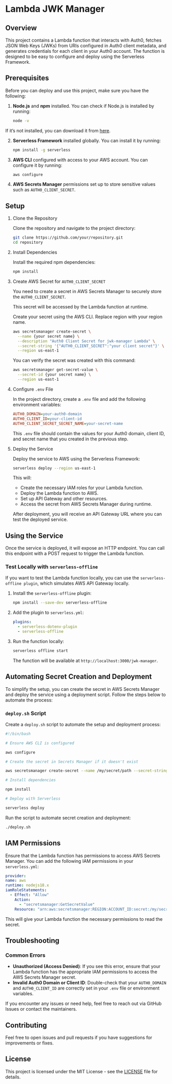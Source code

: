 # Lambda JWK Manager

## Overview

This project contains a Lambda function that interacts with Auth0, fetches JSON Web Keys (JWKs)
from URIs configured in Auth0 client metadata, and generates credentials for each client in your
Auth0 account. The function is designed to be easy to configure and deploy using the Serverless Framework.

## Prerequisites

Before you can deploy and use this project, make sure you have the following:

1. **Node.js** and **npm** installed. You can check if Node.js is installed by running:

   ```bash
   node -v
   ```

If it’s not installed, you can download it from [here](https://nodejs.org/).

2. **Serverless Framework** installed globally. You can install it by running:

   ```bash
   npm install -g serverless
   ```

3. **AWS CLI** configured with access to your AWS account. You can configure it by running:

   ```bash
   aws configure
   ```

4. **AWS Secrets Manager** permissions set up to store sensitive values such as `AUTH0_CLIENT_SECRET`.

## Setup

1.  Clone the Repository

    Clone the repository and navigate to the project directory:

    ```bash
    git clone https://github.com/your/repository.git
    cd repository
    ```

2.  Install Dependencies

    Install the required npm dependencies:

    ```bash
    npm install
    ```

3.  Create AWS Secret for `AUTH0_CLIENT_SECRET`

    You need to create a secret in AWS Secrets Manager to securely store the `AUTH0_CLIENT_SECRET`.

    This secret will be accessed by the Lambda function at runtime.

    Create your secret using the AWS CLI. Replace region with your region name.

    ```bash
    aws secretsmanager create-secret \
      --name {your secret name} \
      --description "Auth0 Client Secret for jwk-manager Lambda" \
      --secret-string '{"AUTH0_CLIENT_SECRET":"your client secret"}' \
      --region us-east-1
    ```

    You can verify the secret was created with this command:

    ```bash
    aws secretsmanager get-secret-value \
      --secret-id {your secret name} \
      --region us-east-1
    ```

4.  Configure `.env` File

    In the project directory, create a `.env` file and add the following environment variables:

    ```ini
    AUTH0_DOMAIN=your-auth0-domain
    AUTH0_CLIENT_ID=your-client-id
    AUTH0_CLIENT_SECRET_SECRET_NAME=your-secret-name
    ```

    This `.env` file should contain the values for your Auth0 domain, client ID, and secret name that you created in the previous step.

5.  Deploy the Service

    Deploy the service to AWS using the Serverless Framework:

    ```bash
    serverless deploy --region us-east-1
    ```

    This will:

    - Create the necessary IAM roles for your Lambda function.
    - Deploy the Lambda function to AWS.
    - Set up API Gateway and other resources.
    - Access the secret from AWS Secrets Manager during runtime.

    After deployment, you will receive an API Gateway URL where you can test the deployed service.

## Using the Service

Once the service is deployed, it will expose an HTTP endpoint. You can call this endpoint with a POST request to trigger the Lambda function.

### Test Locally with `serverless-offline`

If you want to test the Lambda function locally, you can use the `serverless-offline plugin`, which simulates AWS API Gateway locally.

1. Install the `serverless-offline` plugin:

   ```bash
   npm install --save-dev serverless-offline
   ```

2. Add the plugin to `serverless.yml`:

   ```yaml
   plugins:
     - serverless-dotenv-plugin
     - serverless-offline
   ```

3. Run the function locally:

   ```bash
   serverless offline start
   ```

   The function will be available at `http://localhost:3000/jwk-manager`.

## Automating Secret Creation and Deployment

To simplify the setup, you can create the secret in AWS Secrets Manager and deploy the service using a deployment script. Follow the steps below to automate the process:

### `deploy.sh` Script

Create a `deploy.sh` script to automate the setup and deployment process:

```bash
#!/bin/bash

# Ensure AWS CLI is configured

aws configure

# Create the secret in Secrets Manager if it doesn't exist

aws secretsmanager create-secret --name /my/secret/path --secret-string '{"AUTH0_CLIENT_SECRET": "your-secret-value"}' || echo "Secret already exists."

# Install dependencies

npm install

# Deploy with Serverless

serverless deploy
```

Run the script to automate secret creation and deployment:

```bash
./deploy.sh
```

## IAM Permissions

Ensure that the Lambda function has permissions to access AWS Secrets Manager. You can add the following IAM permissions in your `serverless.yml`:

```yaml
provider:
name: aws
runtime: nodejs18.x
iamRoleStatements:
  - Effect: "Allow"
    Action:
      - "secretsmanager:GetSecretValue"
    Resource: "arn:aws:secretsmanager:REGION:ACCOUNT_ID:secret:/my/secret/path"
```

This will give your Lambda function the necessary permissions to read the secret.

## Troubleshooting

### Common Errors

- **Unauthorized (Access Denied)**: If you see this error, ensure that your Lambda function has the appropriate IAM permissions to access the AWS Secrets Manager secret.
- **Invalid Auth0 Domain or Client ID**: Double-check that your `AUTH0_DOMAIN` and `AUTH0_CLIENT_ID` are correctly set in your `.env` file or environment variables.

If you encounter any issues or need help, feel free to reach out via GitHub Issues or contact the maintainers.

## Contributing

Feel free to open issues and pull requests if you have suggestions for improvements or fixes.

## License

This project is licensed under the MIT License - see the [LICENSE](https://github.com/mdwallick/lambda-jwk-manager/blob/main/LICENSE) file for details.
